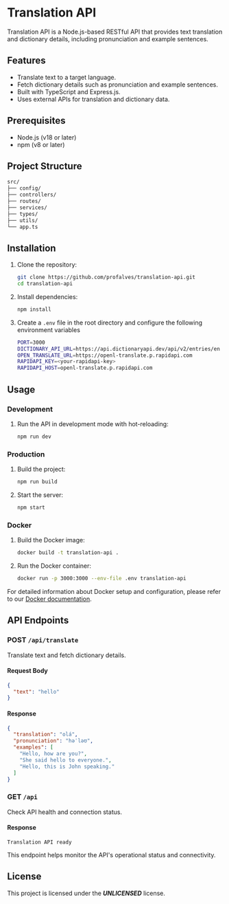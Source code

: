 # Translation API

Translation API is a Node.js-based RESTful API that provides text translation and dictionary details, including pronunciation and example sentences.

## Features

- Translate text to a target language.
- Fetch dictionary details such as pronunciation and example sentences.
- Built with TypeScript and Express.js.
- Uses external APIs for translation and dictionary data.

## Prerequisites

- Node.js (v18 or later)
- npm (v8 or later)

## Project Structure

```bash
src/
├── config/
├── controllers/
├── routes/
├── services/
├── types/
├── utils/
└── app.ts
```

## Installation

1. Clone the repository:

   ```bash
   git clone https://github.com/profalves/translation-api.git
   cd translation-api
   ```

2. Install dependencies:

   ```bash
   npm install
   ```

3. Create a `.env` file in the root directory and configure the following environment variables
   ```bash
   PORT=3000
   DICTIONARY_API_URL=https://api.dictionaryapi.dev/api/v2/entries/en
   OPEN_TRANSLATE_URL=https://openl-translate.p.rapidapi.com
   RAPIDAPI_KEY=<your-rapidapi-key>
   RAPIDAPI_HOST=openl-translate.p.rapidapi.com
   ```

## Usage

### Development

1. Run the API in development mode with hot-reloading:

   ```bash
   npm run dev
   ```

### Production

1. Build the project:

   ```bash
   npm run build
   ```

2. Start the server:
   ```bash
   npm start
   ```

### Docker

1. Build the Docker image:

   ```bash
   docker build -t translation-api .
   ```

2. Run the Docker container:
   ```bash
   docker run -p 3000:3000 --env-file .env translation-api
   ```

For detailed information about Docker setup and configuration, please refer to our [Docker documentation](./docs/docker.md).

## API Endpoints

### POST `/api/translate`

Translate text and fetch dictionary details.

#### Request Body

```json
{
  "text": "hello"
}
```

#### Response

```json
{
  "translation": "olá",
  "pronunciation": "həˈləʊ",
  "examples": [
    "Hello, how are you?",
    "She said hello to everyone.",
    "Hello, this is John speaking."
  ]
}
```

### GET `/api`

Check API health and connection status.

#### Response

```text
Translation API ready
```

This endpoint helps monitor the API's operational status and connectivity.

## License

This project is licensed under the **_UNLICENSED_** license.

